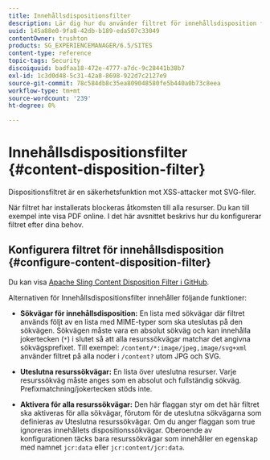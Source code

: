```yaml
---
title: Innehållsdispositionsfilter
description: Lär dig hur du använder filtret för innehållsdisposition för att förhindra XSS-attacker.
uuid: 145a88e0-9fa8-42db-b189-eda507c33049
contentOwner: trushton
products: SG_EXPERIENCEMANAGER/6.5/SITES
content-type: reference
topic-tags: Security
discoiquuid: badfaa18-472e-4777-a7dc-9c28441b38b7
exl-id: 1c3d0d48-5c31-42a8-8698-922d7c2127e9
source-git-commit: 78c584db8c35ea809048580fe5b440a0b73c8eea
workflow-type: tm+mt
source-wordcount: '239'
ht-degree: 0%

---
```


# Innehållsdispositionsfilter {#content-disposition-filter}

Dispositionsfiltret är en säkerhetsfunktion mot XSS-attacker mot SVG-filer.

När filtret har installerats blockeras åtkomsten till alla resurser. Du kan till exempel inte visa PDF online. I det här avsnittet beskrivs hur du konfigurerar filtret efter dina behov.

## Konfigurera filtret för innehållsdisposition {#configure-content-disposition-filter}

Du kan visa [Apache Sling Content Disposition Filter i GitHub](https://github.com/apache/sling-org-apache-sling-security/blob/master/src/main/java/org/apache/sling/security/impl/ContentDispositionFilterConfiguration.java).

Alternativen för Innehållsdispositionsfilter innehåller följande funktioner:

* **Sökvägar för innehållsdisposition:** En lista med sökvägar där filtret används följt av en lista med MIME-typer som ska uteslutas på den sökvägen. Sökvägen måste vara en absolut sökväg och kan innehålla jokertecken (`*`) i slutet så att alla resurssökvägar matchar det angivna sökvägsprefixet. Till exempel: `/content/*:image/jpeg,image/svg+xml` använder filtret på alla noder i `/content?` utom JPG och SVG.

* **Uteslutna resurssökvägar:** En lista över uteslutna resurser. Varje resurssökväg måste anges som en absolut och fullständig sökväg. Prefixmatchning/jokertecken stöds inte.

* **Aktivera för alla resurssökvägar:** Den här flaggan styr om det här filtret ska aktiveras för alla sökvägar, förutom för de uteslutna sökvägarna som definieras av Uteslutna resurssökvägar. Om du anger flaggan som true ignoreras innehållets dispositionssökvägar. Oberoende av konfigurationen täcks bara resurssökvägar som innehåller en egenskap med namnet `jcr:data` eller `jcr:content/jcr:data`.

